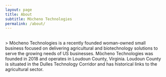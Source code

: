 ```yaml
---
layout: page
title: About
subtitle: Mòcheno Technologies
permalink: /about/
---
```


<br>
> Mòcheno Technologies is a recently founded woman-owned small business focused on delivering agricultural and biotechnology solutions to serve the growing needs of US businesses. Mòcheno Technologies was founded in 2018 and operates in Loudoun County, Virginia. Loudoun County is situated in the Dulles Technology Corridor and has historical links to the agricultural sector. 
